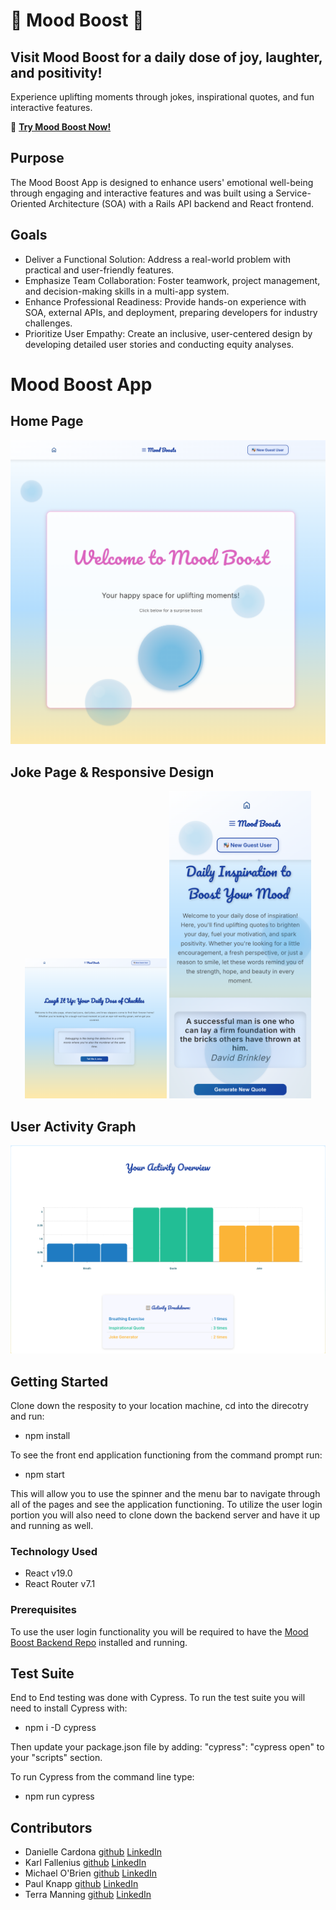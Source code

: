 # 🌟 Mood Boost 🌟

## Visit Mood Boost for a daily dose of joy, laughter, and positivity!  
Experience uplifting moments through jokes, inspirational quotes, and fun interactive features.  

🔗 **[Try Mood Boost Now!](https://mood-boost-fe.vercel.app/)**  

## Purpose
The Mood Boost App is designed to enhance users' emotional well-being through engaging and interactive features and was built using a Service-Oriented Architecture (SOA) with a Rails API backend and React frontend.

## Goals
- Deliver a Functional Solution: Address a real-world problem with practical and user-friendly features.
- Emphasize Team Collaboration: Foster teamwork, project management, and decision-making skills in a multi-app system.
- Enhance Professional Readiness: Provide hands-on experience with SOA, external APIs, and deployment, preparing developers for industry challenges.
- Prioritize User Empathy: Create an inclusive, user-centered design by developing detailed user stories and conducting equity analyses.

# Mood Boost App

## Home Page
![Home Page](Home-Page.png)

## Joke Page & Responsive Design
<p align="center">
  <img src="Joke-Page.png" alt="Joke Page" width="45%">
  <img src="Responsive-design.png" alt="Responsive Design" width="45%">
</p>

## User Activity Graph
![User Graph](User-Graph.png)

## Getting Started
Clone down the resposity to your location machine, cd into the direcotry and run: 
- npm install

To see the front end application functioning from the command prompt run:
- npm start

This will allow you to use the spinner and the menu bar to navigate through all of the pages and see the application functioning.  To utilize the user login portion you will also need to clone down the backend server and have it up and running as well.

### Technology Used
- React v19.0
- React Router v7.1

### Prerequisites
To use the user login functionality you will be required to have the [Mood Boost Backend Repo](https://github.com/Mood-Boost/mood_boost_be) installed and running.

## Test Suite
End to End testing was done with Cypress.  To run the test suite you will need to install Cypress with: 
- npm i -D cypress

Then update your package.json file by adding: "cypress": "cypress open" to your "scripts" section.

To run Cypress from the command line type: 
- npm run cypress

## Contributors
- Danielle Cardona [github](https://github.com/dcardona23) [LinkedIn](https://www.linkedin.com/in/danielle-cardona-se/)
- Karl Fallenius [github](https://github.com/SmilodonP) [LinkedIn](https://www.linkedin.com/in/karlfallenius/)
- Michael O'Brien [github](https://github.com/MiTOBrien) [LinkedIn](https://www.linkedin.com/in/michaelobrien67/)
- Paul Knapp [github](https://github.com/Paul-Knapp) [LinkedIn](https://www.linkedin.com/in/paul-m-knapp/)
- Terra Manning [github](https://github.com/TDManning) [LinkedIn](https://www.linkedin.com/in/terra-manning/)
